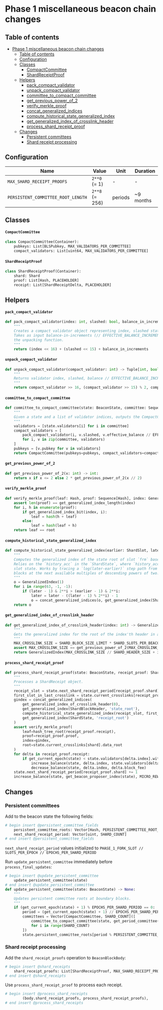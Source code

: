 # Phase 1 miscellaneous beacon chain changes

## Table of contents

<!-- TOC -->

- [Phase 1 miscellaneous beacon chain changes](#phase-1-miscellaneous-beacon-chain-changes)
    - [Table of contents](#table-of-contents)
    - [Configuration](#configuration)
    - [Classes](#classes)
        - [CompactCommittee](#compactcommittee)
        - [ShardReceiptProof](#shardreceiptproof)
    - [Helpers](#helpers)
        - [pack_compact_validator](#pack_compact_validator)
        - [unpack_compact_validator](#unpack_compact_validator)
        - [committee_to_compact_committee](#committee_to_compact_committee)
        - [get_previous_power_of_2](#get_previous_power_of_2)
        - [verify_merkle_proof](#verify_merkle_proof)
        - [concat_generalized_indices](#concat_generalized_indices)
        - [compute_historical_state_generalized_index](#compute_historical_state_generalized_index)
        - [get_generalized_index_of_crosslink_header](#get_generalized_index_of_crosslink_header)
        - [process_shard_receipt_proof](#process_shard_receipt_proof)
    - [Changes](#changes)
        - [Persistent committees](#persistent-committees)
        - [Shard receipt processing](#shard-receipt-processing)

<!-- /TOC -->

## Configuration

| Name | Value | Unit | Duration
| - | - | - | - |
| `MAX_SHARD_RECEIPT_PROOFS` | `2**0` (= 1) | - | - |
| `PERSISTENT_COMMITTEE_ROOT_LENGTH` | `2**8` (= 256) | periods | ~9 months |

## Classes

#### `CompactCommittee`

```python
class CompactCommittee(Container):
    pubkeys: List[BLSPubkey, MAX_VALIDATORS_PER_COMMITTEE]
    compact_validators: List[uint64, MAX_VALIDATORS_PER_COMMITTEE]
```

#### `ShardReceiptProof`

```python
class ShardReceiptProof(Container):
    shard: Shard
    proof: List[Hash, PLACEHOLDER]
    receipt: List[ShardReceiptDelta, PLACEHOLDER]
```

## Helpers

#### `pack_compact_validator`

```python
def pack_compact_validator(index: int, slashed: bool, balance_in_increments: int) -> int:
    """
    Creates a compact validator object representing index, slashed status, and compressed balance.
    Takes as input balance-in-increments (// EFFECTIVE_BALANCE_INCREMENT) to preserve symmetry with
    the unpacking function.
    """
    return (index << 16) + (slashed << 15) + balance_in_increments
```

#### `unpack_compact_validator`

```python
def unpack_compact_validator(compact_validator: int) -> Tuple[int, bool, int]:
    """
    Returns validator index, slashed, balance // EFFECTIVE_BALANCE_INCREMENT
    """
    return compact_validator >> 16, (compact_validator >> 15) % 2, compact_validator & (2**15 - 1)
```

#### `committee_to_compact_committee`

```python
def committee_to_compact_committee(state: BeaconState, committee: Sequence[ValidatorIndex]) -> CompactCommittee:
    """
    Given a state and a list of validator indices, outputs the CompactCommittee representing them.
    """
    validators = [state.validators[i] for i in committee]
    compact_validators = [
        pack_compact_validator(i, v.slashed, v.effective_balance // EFFECTIVE_BALANCE_INCREMENT)
        for i, v in zip(committee, validators)
    ]
    pubkeys = [v.pubkey for v in validators]
    return CompactCommittee(pubkeys=pubkeys, compact_validators=compact_validators)
```

#### `get_previous_power_of_2`

```python
def get_previous_power_of_2(x: int) -> int:
    return x if x <= 2 else 2 * get_previous_power_of_2(x // 2)
```

#### `verify_merkle_proof`

```python
def verify_merkle_proof(leaf: Hash, proof: Sequence[Hash], index: GeneralizedIndex, root: Hash) -> bool:
    assert len(proof) == get_generalized_index_length(index)
    for i, h in enumerate(proof):
        if get_generalized_index_bit(index, i):
            leaf = hash(h + leaf)
        else:
            leaf = hash(leaf + h)
    return leaf == root
```

#### `compute_historical_state_generalized_index`

```python
def compute_historical_state_generalized_index(earlier: ShardSlot, later: ShardSlot) -> GeneralizedIndex:
    """
    Computes the generalized index of the state root of slot `frm` based on the state root of slot `to`.
    Relies on the `history_acc` in the `ShardState`, where `history_acc[i]` maintains the most recent 2**i'th
    slot state. Works by tracing a `log(later-earlier)` step path from `later` to `earlier` through intermediate
    blocks at the next available multiples of descending powers of two.
    """
    o = GeneralizedIndex(1)
    for i in range(63, -1, -1):
        if (later - 1) & 2**i > (earlier - 1) & 2**i:
            later = later - ((later - 1) % 2**i) - 1
            o = concat_generalized_indices(o, get_generalized_index(ShardState, 'history_acc', i))
    return o
```

#### `get_generalized_index_of_crosslink_header`

```python
def get_generalized_index_of_crosslink_header(index: int) -> GeneralizedIndex:
    """
    Gets the generalized index for the root of the index'th header in a crosslink.
    """
    MAX_CROSSLINK_SIZE = SHARD_BLOCK_SIZE_LIMIT * SHARD_SLOTS_PER_BEACON_SLOT * SLOTS_PER_EPOCH * MAX_EPOCHS_PER_CROSSLINK
    assert MAX_CROSSLINK_SIZE == get_previous_power_of_2(MAX_CROSSLINK_SIZE)
    return GeneralizedIndex(MAX_CROSSLINK_SIZE // SHARD_HEADER_SIZE + index)
```

#### `process_shard_receipt_proof`

```python
def process_shard_receipt_proof(state: BeaconState, receipt_proof: ShardReceiptProof):
    """
    Processes a ShardReceipt object.
    """
    receipt_slot = state.next_shard_receipt_period[receipt_proof.shard] * SLOTS_PER_EPOCH * EPOCHS_PER_SHARD_PERIOD
    first_slot_in_last_crosslink = state.current_crosslinks[receipt_proof.shard].start_epoch * SLOTS_PER_EPOCH
    gindex = concat_generalized_indices(
        get_generalized_index_of_crosslink_header(0),
        get_generalized_index(ShardBlockHeader, 'state_root'),
        compute_historical_state_generalized_index(receipt_slot, first_slot_in_last_crosslink),
        get_generalized_index(ShardState, 'receipt_root')
    )
    assert verify_merkle_proof(
        leaf=hash_tree_root(receipt_proof.receipt),
        proof=receipt_proof.proof,
        index=gindex,
        root=state.current_crosslinks[shard].data_root
    )
    for delta in receipt_proof.receipt:
        if get_current_epoch(state) < state.validators[delta.index].withdrawable_epoch:
            increase_balance(state, delta.index, state.validators[delta.index].effective_balance * delta.reward_coefficient // REWARD_COEFFICIENT_BASE)
            decrease_balance(state, delta.index, delta.block_fee)
    state.next_shard_receipt_period[receipt_proof.shard] += 1
    increase_balance(state, get_beacon_proposer_index(state), MICRO_REWARD)
```

## Changes

### Persistent committees

Add to the beacon state the following fields:

```python
# begin insert @persistent_committee_fields
    persistent_committee_roots: Vector[Hash, PERSISTENT_COMMITTEE_ROOT_LENGTH]
    next_shard_receipt_period: Vector[uint, SHARD_COUNT]
# end insert @persistent_committee_fields
```
`next_shard_receipt_period` values initialized to `PHASE_1_FORK_SLOT // SLOTS_PER_EPOCH // EPOCHS_PER_SHARD_PERIOD`

Run `update_persistent_committee` immediately before `process_final_updates`:

```python
# begin insert @update_persistent_committee
    update_persistent_committee(state)
# end insert @update_persistent_committee
def update_persistent_committee(state: BeaconState) -> None:
    """
    Updates persistent committee roots at boundary blocks.
    """
    if (get_current_epoch(state) + 1) % EPOCHS_PER_SHARD_PERIOD == 0:
        period = (get_current_epoch(state) + 1) // EPOCHS_PER_SHARD_PERIOD
        committees = Vector[CompactCommittee, SHARD_COUNT]([
            committee_to_compact_committee(state, get_period_committee(state, get_current_epoch(state) + 1, i))
            for i in range(SHARD_COUNT)
        ])
        state.persistent_committee_roots[period % PERSISTENT_COMMITTEE_ROOT_LENGTH] = hash_tree_root(committees)
```

### Shard receipt processing

Add the `shard_receipt_proofs` operation to `BeaconBlockBody`:

```python
# begin insert @shard_receipts
    shard_receipt_proofs: List[ShardReceiptProof, MAX_SHARD_RECEIPT_PROOFS]
# end insert @shard_receipts
```

Use `process_shard_receipt_proof` to process each receipt.

```python
# begin insert @process_shard_receipts
        (body.shard_receipt_proofs, process_shard_receipt_proofs),
# end insert @process_shard_receipts
```
